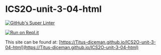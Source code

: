 # ICS2O-unit-3-04-html

[![GitHub's Super Linter](https://github.com/Titus-diceman/ICS2O-unit-3-04-html/workflows/GitHub's%20Super%20Linter/badge.svg)](https://github.com/Titus-diceman/ICS2O-unit-3-04-html/actions)

[![Run on Repl.it](https://repl.it/badge/github/Titus-diceman/ICS2O-unit-3-04-html)](https://repl.it/github/Titus-diceman/ICS2O-unit-3-04-html)

This site can be found at: [https://Titus-diceman.github.io/ICS2O-unit-3-04-html](https://Titus-diceman.github.io/ICS2O-unit-3-04-html)
